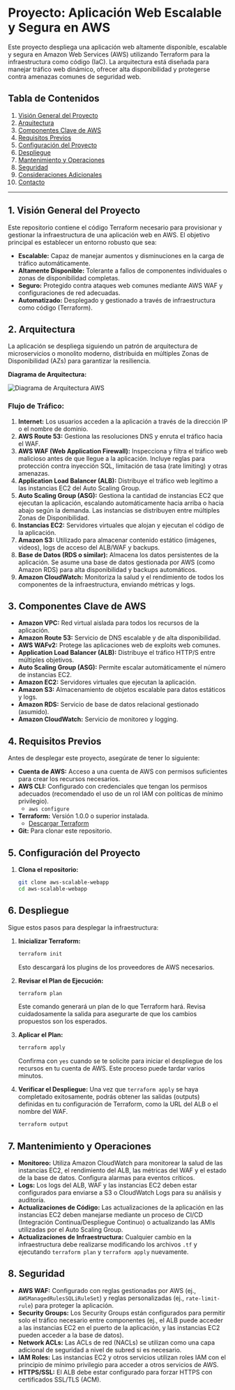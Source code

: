# Proyecto: Aplicación Web Escalable y Segura en AWS

Este proyecto despliega una aplicación web altamente disponible, escalable y segura en Amazon Web Services (AWS) utilizando Terraform para la infraestructura como código (IaC). La arquitectura está diseñada para manejar tráfico web dinámico, ofrecer alta disponibilidad y protegerse contra amenazas comunes de seguridad web.

## Tabla de Contenidos

1.  [Visión General del Proyecto](#1-visión-general-del-proyecto)
2.  [Arquitectura](#2-arquitectura)
3.  [Componentes Clave de AWS](#3-componentes-clave-de-aws)
4.  [Requisitos Previos](#4-requisitos-previos)
5.  [Configuración del Proyecto](#5-configuración-del-proyecto)
6.  [Despliegue](#6-despliegue)
7.  [Mantenimiento y Operaciones](#7-mantenimiento-y-operaciones)
8.  [Seguridad](#8-seguridad)
9.  [Consideraciones Adicionales](#9-consideraciones-adicionales)
10. [Contacto](#10-contacto)

---

## 1. Visión General del Proyecto

Este repositorio contiene el código Terraform necesario para provisionar y gestionar la infraestructura de una aplicación web en AWS. El objetivo principal es establecer un entorno robusto que sea:

* **Escalable:** Capaz de manejar aumentos y disminuciones en la carga de tráfico automáticamente.
* **Altamente Disponible:** Tolerante a fallos de componentes individuales o zonas de disponibilidad completas.
* **Seguro:** Protegido contra ataques web comunes mediante AWS WAF y configuraciones de red adecuadas.
* **Automatizado:** Desplegado y gestionado a través de infraestructura como código (Terraform).

## 2. Arquitectura

La aplicación se despliega siguiendo un patrón de arquitectura de microservicios o monolito moderno, distribuida en múltiples Zonas de Disponibilidad (AZs) para garantizar la resiliencia.

**Diagrama de Arquitectura:**

![Diagrama de Arquitectura AWS](https://d2908q01vomqb2.cloudfront.net/4d134bc072212ace2df385dae143139da74ec0ef/2022/04/11/arquitectura-MPM-1024x763.png)

### Flujo de Tráfico:

1.  **Internet:** Los usuarios acceden a la aplicación a través de la dirección IP o el nombre de dominio.
2.  **AWS Route 53:** Gestiona las resoluciones DNS y enruta el tráfico hacia el WAF.
3.  **AWS WAF (Web Application Firewall):** Inspecciona y filtra el tráfico web malicioso antes de que llegue a la aplicación. Incluye reglas para protección contra inyección SQL, limitación de tasa (rate limiting) y otras amenazas.
4.  **Application Load Balancer (ALB):** Distribuye el tráfico web legítimo a las instancias EC2 del Auto Scaling Group.
5.  **Auto Scaling Group (ASG):** Gestiona la cantidad de instancias EC2 que ejecutan la aplicación, escalando automáticamente hacia arriba o hacia abajo según la demanda. Las instancias se distribuyen entre múltiples Zonas de Disponibilidad.
6.  **Instancias EC2:** Servidores virtuales que alojan y ejecutan el código de la aplicación.
7.  **Amazon S3:** Utilizado para almacenar contenido estático (imágenes, videos), logs de acceso del ALB/WAF y backups.
8.  **Base de Datos (RDS o similar):** Almacena los datos persistentes de la aplicación. Se asume una base de datos gestionada por AWS (como Amazon RDS) para alta disponibilidad y backups automáticos.
9.  **Amazon CloudWatch:** Monitoriza la salud y el rendimiento de todos los componentes de la infraestructura, enviando métricas y logs.

## 3. Componentes Clave de AWS

* **Amazon VPC:** Red virtual aislada para todos los recursos de la aplicación.
* **Amazon Route 53:** Servicio de DNS escalable y de alta disponibilidad.
* **AWS WAFv2:** Protege las aplicaciones web de exploits web comunes.
* **Application Load Balancer (ALB):** Distribuye el tráfico HTTP/S entre múltiples objetivos.
* **Auto Scaling Group (ASG):** Permite escalar automáticamente el número de instancias EC2.
* **Amazon EC2:** Servidores virtuales que ejecutan la aplicación.
* **Amazon S3:** Almacenamiento de objetos escalable para datos estáticos y logs.
* **Amazon RDS:** Servicio de base de datos relacional gestionado (asumido).
* **Amazon CloudWatch:** Servicio de monitoreo y logging.

## 4. Requisitos Previos

Antes de desplegar este proyecto, asegúrate de tener lo siguiente:

* **Cuenta de AWS:** Acceso a una cuenta de AWS con permisos suficientes para crear los recursos necesarios.
* **AWS CLI:** Configurado con credenciales que tengan los permisos adecuados (recomendado el uso de un rol IAM con políticas de mínimo privilegio).
    * `aws configure`
* **Terraform:** Versión 1.0.0 o superior instalada.
    * [Descargar Terraform](https://www.terraform.io/downloads.html)
* **Git:** Para clonar este repositorio.

## 5. Configuración del Proyecto

1.  **Clona el repositorio:**
    ```bash
    git clone aws-scalable-webapp
    cd aws-scalable-webapp
    ```

## 6. Despliegue

Sigue estos pasos para desplegar la infraestructura:

1.  **Inicializar Terraform:**
    ```bash
    terraform init
    ```
    Esto descargará los plugins de los proveedores de AWS necesarios.

2.  **Revisar el Plan de Ejecución:**
    ```bash
    terraform plan
    ```
    Este comando generará un plan de lo que Terraform hará. Revisa cuidadosamente la salida para asegurarte de que los cambios propuestos son los esperados.

3.  **Aplicar el Plan:**
    ```bash
    terraform apply
    ```
    Confirma con `yes` cuando se te solicite para iniciar el despliegue de los recursos en tu cuenta de AWS. Este proceso puede tardar varios minutos.

4.  **Verificar el Despliegue:**
    Una vez que `terraform apply` se haya completado exitosamente, podrás obtener las salidas (outputs) definidas en tu configuración de Terraform, como la URL del ALB o el nombre del WAF.

    ```bash
    terraform output
    ```

## 7. Mantenimiento y Operaciones

* **Monitoreo:** Utiliza Amazon CloudWatch para monitorear la salud de las instancias EC2, el rendimiento del ALB, las métricas del WAF y el estado de la base de datos. Configura alarmas para eventos críticos.
* **Logs:** Los logs del ALB, WAF y las instancias EC2 deben estar configurados para enviarse a S3 o CloudWatch Logs para su análisis y auditoría.
* **Actualizaciones de Código:** Las actualizaciones de la aplicación en las instancias EC2 deben manejarse mediante un proceso de CI/CD (Integración Continua/Despliegue Continuo) o actualizando las AMIs utilizadas por el Auto Scaling Group.
* **Actualizaciones de Infraestructura:** Cualquier cambio en la infraestructura debe realizarse modificando los archivos `.tf` y ejecutando `terraform plan` y `terraform apply` nuevamente.

## 8. Seguridad

* **AWS WAF:** Configurado con reglas gestionadas por AWS (ej., `AWSManagedRulesSQLiRuleSet`) y reglas personalizadas (ej., `rate-limit-rule`) para proteger la aplicación.
* **Security Groups:** Los Security Groups están configurados para permitir solo el tráfico necesario entre componentes (ej., el ALB puede acceder a las instancias EC2 en el puerto de la aplicación, y las instancias EC2 pueden acceder a la base de datos).
* **Network ACLs:** Las ACLs de red (NACLs) se utilizan como una capa adicional de seguridad a nivel de subred si es necesario.
* **IAM Roles:** Las instancias EC2 y otros servicios utilizan roles IAM con el principio de mínimo privilegio para acceder a otros servicios de AWS.
* **HTTPS/SSL:** El ALB debe estar configurado para forzar HTTPS con certificados SSL/TLS (ACM).